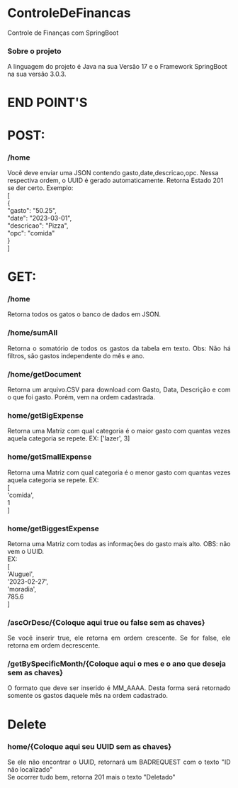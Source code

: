 # ControleDeFinancas
Controle de Finanças com SpringBoot

<h3>Sobre o projeto</h3>
<p>
A linguagem do projeto é Java na sua Versão 17 e o Framework SpringBoot na sua versão 3.0.3.
</p>
<p>
</p>
<h1> END POINT'S</h1>
<h1>POST:</h1> 
<h3> /home <br></h3>
Você deve enviar uma JSON contendo gasto,date,descricao,opc. Nessa respectiva ordem, o UUID é gerado automaticamente. Retorna Estado 201 se der certo.
Exemplo:
<br>
[<br>
{
<br>
    "gasto": "50.25",<br>
    "date": "2023-03-01",<br>
    "descricao": "Pizza",<br>
    "opc": "comida"<br>
}
<br>
]

# GET:

<h3>/home<br></h3>

<p align="justify">
Retorna todos os gatos o banco de dados em JSON.
</p>

<h3>/home/sumAll<br></h3>

<p align="justify">
Retorna o somatório de todos os gastos da tabela em texto.
Obs: Não há filtros, são gastos independente do mês e ano.

<h3>/home/getDocument<br></h3>

<p align="justify">
Retorna um arquivo.CSV para download com Gasto, Data, Descrição e com o que foi gasto. Porém, vem na ordem cadastrada.
</p>

<h3>home/getBigExpense<br></h3>

<p align="justify">
Retorna uma Matriz com qual categoria é o maior gasto com quantas vezes aquela categoria se repete.
EX: ['lazer', 3]
</p>

<h3>home/getSmallExpense</h3>

<p align="justify">
Retorna uma Matriz com qual categoria é o menor gasto com quantas vezes aquela categoria se repete.
EX: <br>[<br>'comida',<br> 1<br>]
</p>

<h3>home/getBiggestExpense</h3>

<p align="justify">
Retorna uma Matriz com todas as informações do gasto mais alto.
OBS: não vem o UUID.<br>
EX: <br>[<br>'Aluguel',<br> '2023-02-27',<br> 'moradia',<br> 785.6<br>]
</p>

<h3> /ascOrDesc/{Coloque aqui true ou false sem as chaves} </h3>
<p align="justify">
Se você inserir true, ele retorna em ordem crescente.
Se for false, ele retorna em ordem decrescente.<br>
</p>

<h3>/getBySpecificMonth/{Coloque aqui o mes e o ano que deseja sem as chaves}</h3>
<p align="justify">
O formato que deve ser inserido é MM_AAAA. Desta forma será retornado somente os gastos daquele mês na ordem cadastrado.
<br>
</p>


# Delete
<h3>home/{Coloque aqui seu UUID sem as chaves}</h3>
<p align="justify">
Se ele não encontrar o UUID, retornará um BADREQUEST com o texto "ID não localizado"<br>
Se ocorrer tudo bem, retorna 201 mais o texto "Deletado"<br>
</p>


